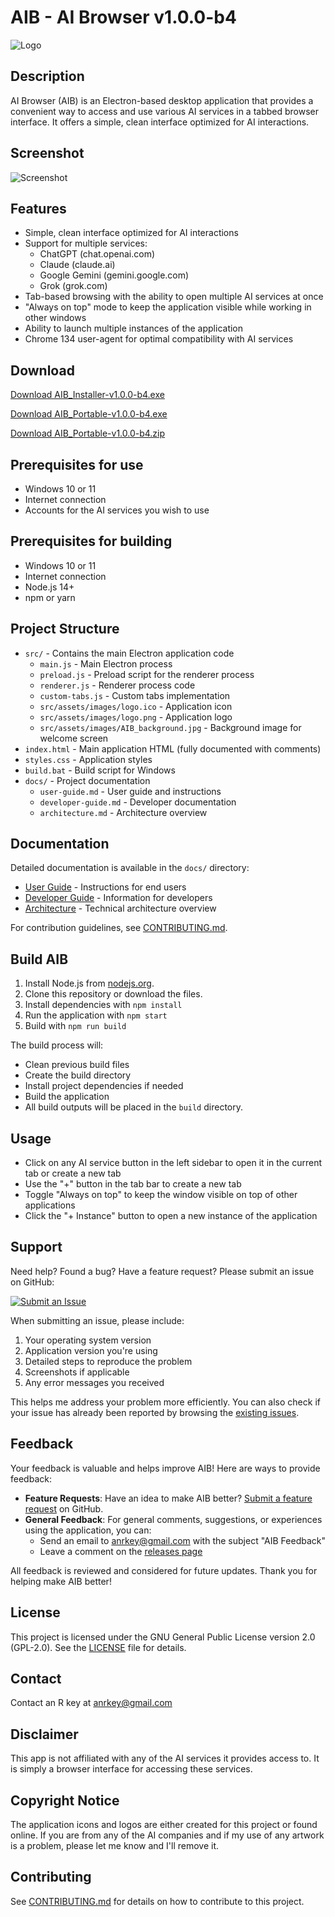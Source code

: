 # AIB - AI Browser v1.0.0-b4

![Logo](src/assets/images/logo.png)

## Description
AI Browser (AIB) is an Electron-based desktop application that provides a convenient way to access and use various AI services in a tabbed browser interface. It offers a simple, clean interface optimized for AI interactions.

## Screenshot
![Screenshot](src/assets/images/screenshot.png)

## Features
- Simple, clean interface optimized for AI interactions
- Support for multiple services:
  - ChatGPT (chat.openai.com)
  - Claude (claude.ai)
  - Google Gemini (gemini.google.com)
  - Grok (grok.com)
- Tab-based browsing with the ability to open multiple AI services at once
- "Always on top" mode to keep the application visible while working in other windows
- Ability to launch multiple instances of the application
- Chrome 134 user-agent for optimal compatibility with AI services

## Download
[Download AIB_Installer-v1.0.0-b4.exe](https://github.com/AnRkey/AIB/releases/download/v1.0.0-b4/AIB_Installer-v1.0.0-b4.exe)

[Download AIB_Portable-v1.0.0-b4.exe](https://github.com/AnRkey/AIB/releases/download/v1.0.0-b4/AIB_Portable-v1.0.0-b4.exe)

[Download AIB_Portable-v1.0.0-b4.zip](https://github.com/AnRkey/AIB/releases/download/v1.0.0-b4/AIB_Portable-v1.0.0-b4.zip)

## Prerequisites for use
- Windows 10 or 11
- Internet connection
- Accounts for the AI services you wish to use

## Prerequisites for building
- Windows 10 or 11
- Internet connection
- Node.js 14+ 
- npm or yarn

## Project Structure
- `src/` - Contains the main Electron application code
  - `main.js` - Main Electron process
  - `preload.js` - Preload script for the renderer process
  - `renderer.js` - Renderer process code
  - `custom-tabs.js` - Custom tabs implementation
  - `src/assets/images/logo.ico` - Application icon
  - `src/assets/images/logo.png` - Application logo
  - `src/assets/images/AIB_background.jpg` - Background image for welcome screen
- `index.html` - Main application HTML (fully documented with comments)
- `styles.css` - Application styles
- `build.bat` - Build script for Windows
- `docs/` - Project documentation
  - `user-guide.md` - User guide and instructions
  - `developer-guide.md` - Developer documentation
  - `architecture.md` - Architecture overview

## Documentation

Detailed documentation is available in the `docs/` directory:

- [User Guide](docs/user-guide.md) - Instructions for end users
- [Developer Guide](docs/developer-guide.md) - Information for developers
- [Architecture](docs/architecture.md) - Technical architecture overview

For contribution guidelines, see [CONTRIBUTING.md](CONTRIBUTING.md).

## Build AIB
1. Install Node.js from [nodejs.org](https://nodejs.org/).
2. Clone this repository or download the files.
3. Install dependencies with `npm install`
4. Run the application with `npm start`
5. Build with `npm run build`

The build process will:
- Clean previous build files
- Create the build directory
- Install project dependencies if needed
- Build the application
- All build outputs will be placed in the `build` directory.

## Usage
- Click on any AI service button in the left sidebar to open it in the current tab or create a new tab
- Use the "+" button in the tab bar to create a new tab
- Toggle "Always on top" to keep the window visible on top of other applications
- Click the "+ Instance" button to open a new instance of the application

## Support
Need help? Found a bug? Have a feature request? Please submit an issue on GitHub:

[![Submit an Issue](https://img.shields.io/github/issues/AnRkey/AIB?style=for-the-badge)](https://github.com/AnRkey/AIB/issues/new/choose)

When submitting an issue, please include:
1. Your operating system version
2. Application version you're using
3. Detailed steps to reproduce the problem
4. Screenshots if applicable
5. Any error messages you received

This helps me address your problem more efficiently. You can also check if your issue has already been reported by browsing the [existing issues](https://github.com/AnRkey/AIB/issues).

## Feedback
Your feedback is valuable and helps improve AIB! Here are ways to provide feedback:

- **Feature Requests**: Have an idea to make AIB better? [Submit a feature request](https://github.com/AnRkey/AIB/issues/new?labels=enhancement&template=feature_request.md&title=%5BFEATURE%5D) on GitHub.
- **General Feedback**: For general comments, suggestions, or experiences using the application, you can:
  - Send an email to anrkey@gmail.com with the subject "AIB Feedback"
  - Leave a comment on the [releases page](https://github.com/AnRkey/AIB/releases)

All feedback is reviewed and considered for future updates. Thank you for helping make AIB better!

## License
This project is licensed under the GNU General Public License version 2.0 (GPL-2.0). See the [LICENSE](LICENSE) file for details.

## Contact
Contact an R key at anrkey@gmail.com

## Disclaimer
This app is not affiliated with any of the AI services it provides access to. It is simply a browser interface for accessing these services.

## Copyright Notice
The application icons and logos are either created for this project or found online.
If you are from any of the AI companies and if my use of any artwork is a problem, please let me know and I'll remove it.

## Contributing
See [CONTRIBUTING.md](CONTRIBUTING.md) for details on how to contribute to this project.